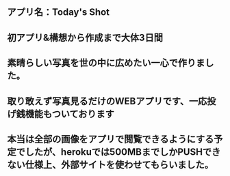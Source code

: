 ## アプリ名：Today's Shot
## 初アプリ&構想から作成まで大体3日間
## 素晴らしい写真を世の中に広めたい一心で作りました。
## 取り敢えず写真見るだけのWEBアプリです、一応投げ銭機能もついております
## 本当は全部の画像をアプリで閲覧できるようにする予定でしたが、herokuでは500MBまでしかPUSHできない仕様上、外部サイトを使わせてもらいました。
